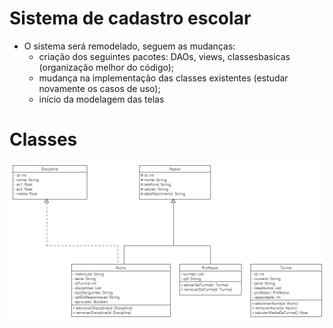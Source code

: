 # Sistema de cadastro escolar
- O sistema será remodelado, seguem as mudanças:
  - criação dos seguintes pacotes: DAOs, views, classesbasicas (organização melhor do código);
  - mudança na implementação das classes existentes (estudar novamente os casos de uso);
  - início da modelagem das telas

# Classes
![classes](classes_uml.png "Classes")
